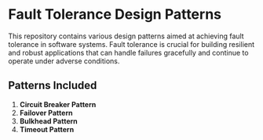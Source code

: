 # Fault Tolerance Design Patterns

This repository contains various design patterns aimed at achieving fault tolerance in software systems. Fault tolerance is crucial for building resilient and robust applications that can handle failures gracefully and continue to operate under adverse conditions.

## Patterns Included

1. **Circuit Breaker Pattern**
2. **Failover Pattern**
3. **Bulkhead Pattern**
4. **Timeout Pattern**
